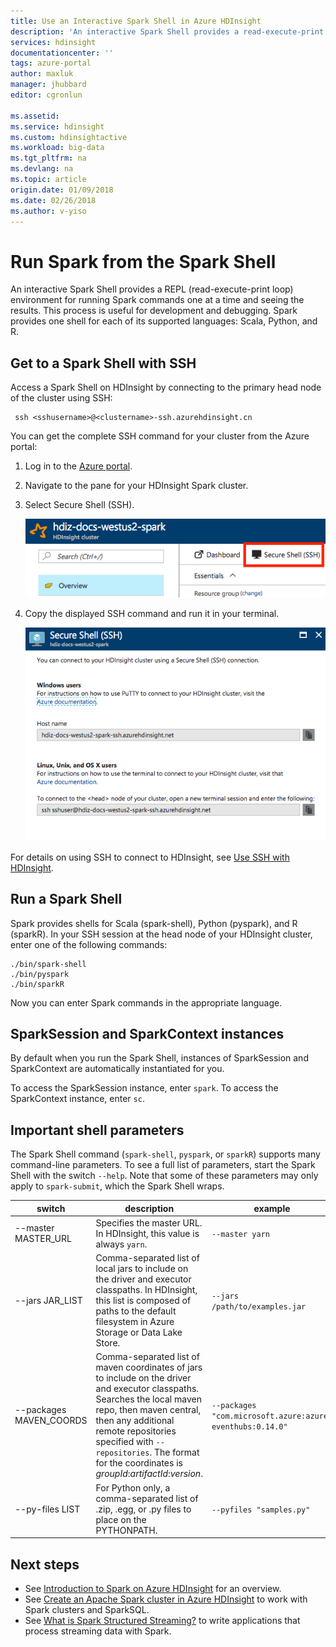 ```yaml
---
title: Use an Interactive Spark Shell in Azure HDInsight 
description: 'An interactive Spark Shell provides a read-execute-print process for running Spark commands one at a time and seeing the results.'
services: hdinsight
documentationcenter: ''
tags: azure-portal
author: maxluk
manager: jhubbard
editor: cgronlun

ms.assetid: 
ms.service: hdinsight
ms.custom: hdinsightactive
ms.workload: big-data
ms.tgt_pltfrm: na
ms.devlang: na
ms.topic: article
origin.date: 01/09/2018
ms.date: 02/26/2018
ms.author: v-yiso
---
```

# Run Spark from the Spark Shell

An interactive Spark Shell provides a REPL (read-execute-print loop) environment for running Spark commands one at a time and seeing the results. This process is useful for development and debugging. Spark provides one shell for each of its supported languages: Scala, Python, and R.

## Get to a Spark Shell with SSH

Access a Spark Shell on HDInsight by connecting to the primary head node of the cluster using SSH:

     ssh <sshusername>@<clustername>-ssh.azurehdinsight.cn

You can get the complete SSH command for your cluster from the Azure portal:

1. Log in to the [Azure portal](https://portal.azure.com).
2. Navigate to the pane for your HDInsight Spark cluster.
3. Select Secure Shell (SSH).

    ![HDInsight pane in Azure portal](./media/apache-spark-shell/hdinsight-spark-blade.png)

4. Copy the displayed SSH command and run it in your terminal.

    ![HDInsight SSH pane in Azure portal](./media/apache-spark-shell/hdinsight-spark-ssh-blade.png)

For details on using SSH to connect to HDInsight, see [Use SSH with HDInsight](../hdinsight-hadoop-linux-use-ssh-unix.md).

## Run a Spark Shell

Spark provides shells for Scala (spark-shell), Python (pyspark), and R (sparkR). In your SSH session at the head node of your HDInsight cluster, enter one of the following commands:

    ./bin/spark-shell
    ./bin/pyspark
    ./bin/sparkR

Now you can enter Spark commands in the appropriate language.

## SparkSession and SparkContext instances

By default when you run the Spark Shell, instances of SparkSession and SparkContext are automatically instantiated for you.

To access the SparkSession instance, enter `spark`. To access the SparkContext instance, enter `sc`.

## Important shell parameters

The Spark Shell command (`spark-shell`, `pyspark`, or `sparkR`) supports many command-line parameters. To see a full list of parameters, start the Spark Shell with the switch `--help`. Note that some of these parameters may only apply to `spark-submit`, which the Spark Shell wraps.

| switch | description | example |
| --- | --- | --- |
| --master MASTER_URL | Specifies the master URL. In HDInsight, this value is always `yarn`. | `--master yarn`|
| --jars JAR_LIST | Comma-separated list of local jars to include on the driver and executor classpaths. In HDInsight, this list is composed of paths to the default filesystem in Azure Storage or Data Lake Store. | `--jars /path/to/examples.jar` |
| --packages MAVEN_COORDS | Comma-separated list of maven coordinates of jars to include on the driver and executor classpaths. Searches the local maven repo, then maven central, then any additional remote repositories specified with `--repositories`. The format for the coordinates is *groupId*:*artifactId*:*version*. | `--packages "com.microsoft.azure:azure-eventhubs:0.14.0"`|
| --py-files LIST | For Python only, a comma-separated list of .zip, .egg, or .py files to place on the PYTHONPATH. | `--pyfiles "samples.py"` |

## Next steps

- See [Introduction to Spark on Azure HDInsight](apache-spark-overview.md) for an overview.
- See [Create an Apache Spark cluster in Azure HDInsight](apache-spark-jupyter-spark-sql.md) to work with Spark clusters and SparkSQL.
- See [What is Spark Structured Streaming?](apache-spark-streaming-overview.md) to write applications that process streaming data with Spark.

